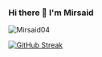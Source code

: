 ### Hi there 👋  I'm Mirsaid

<p align="left"> <img src="https://github-readme-st
ats.vercel.app/api?username=Mirsaid04&show_icons=true&theme=gotham" alt="Mirsaid04" />

[![GitHub Streak](https://streak-stats.demolab.com/?user=Mirsaid04&theme=dark)](https://git.io/streak-stats)

